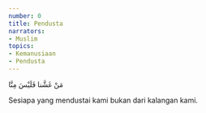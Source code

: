 ```yaml
---
number: 0
title: Pendusta
narrators:
- Muslim
topics:
- Kemanusiaan
- Pendusta
---
```


<p lang="ar">
مَنْ غَشَّنا فَلَيْسَ مِنَّا
</p>

Sesiapa yang mendustai kami bukan dari kalangan kami.
